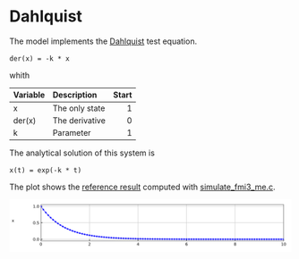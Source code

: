 # Dahlquist

The model implements the [Dahlquist](https://en.wikipedia.org/wiki/Germund_Dahlquist) test equation.

```
der(x) = -k * x
```

whith

| Variable      | Description    | Start |
|:--------------|:---------------| -----:|
| x             | The only state |     1 |
| der(x)        | The derivative |     0 |
| k             | Parameter      |     1 |

The analytical solution of this system is

```
x(t) = exp(-k * t)
```

The plot shows the [reference result](Dahlquist_ref.csv) computed with [simulate\_fmi3\_me.c](https://github.com/modelica/Reference-FMUs/blob/master/examples/simulate_fmi3_me.c).

![plot](Dahlquist_ref.svg)
